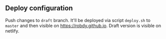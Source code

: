 ## Deploy configuration
Push changes to `draft` branch. It'll be deployed via script `deploy.sh` to `master` and then visible on https://robdy.github.io. Draft version is visible on netlify.
